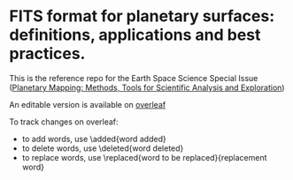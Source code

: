 # FITS format for planetary surfaces: definitions, applications and best practices.

This is the reference repo for the Earth Space Science Special Issue ([Planetary Mapping: Methods, Tools for Scientific Analysis and Exploration](http://agupubs.onlinelibrary.wiley.com/hub/jgr/journal/10.1002/(ISSN)2169-9100/features/call-for-papers.html))

An editable version is available on [overleaf](https://www.overleaf.com/10763997xncnddwzgvdv)

To track changes on overleaf:
- to add words, use \added{word added}
- to delete words, use \deleted{word deleted}
- to replace words, use \replaced{word to be replaced}{replacement word}
